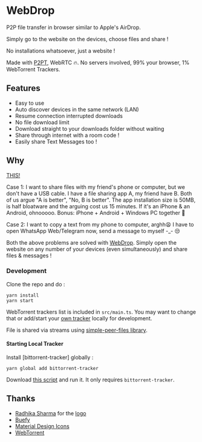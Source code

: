 # WebDrop

P2P file transfer in browser similar to Apple's AirDrop.

Simply go to the website  on the devices, choose files and share !

No installations whatsoever, just a website !

Made with [P2PT](https://github.com/subins2000/p2pt), WebRTC 🔥. No servers involved, 99% your browser, 1% WebTorrent Trackers.

## Features

* Easy to use
* Auto discover devices in the same network (LAN)
* Resume connection interrupted downloads
* No file download limit
* Download straight to your downloads folder without waiting
* Share through internet with a room code !
* Easily share Text Messages too !

## Why

[THIS!](https://twitter.com/SubinSiby/status/1264340589367029760)

Case 1: I want to share files with my friend's phone or computer, but we don't have a USB cable. I have a file sharing app A, my friend have B. Both of us argue "A is better", "No, B is better". The app installation size is 50MB, is half bloatware and the arguing cost us 15 minutes. If it's an iPhone & an Android, ohnooooo. Bonus: iPhone + Android + Windows PC together 🙂

Case 2: I want to copy a text from my phone to computer, arghh😫 I have to open WhatsApp Web/Telegram now, send a message to myself -_- 😒

Both the above problems are solved with [WebDrop](https://WebDrop.Space). Simply open the website on any number of your devices (even simultaneously) and share files & messages !

### Development

Clone the repo and do :

```
yarn install
yarn start
```

WebTorrent trackers list is included in `src/main.ts`. You may want to change that or add/start your [own tracker](https://github.com/subins2000/p2pt/blob/master/startTracker.js) locally for development.

File is shared via streams using [simple-peer-files library](https://github.com/subins2000/simple-peer-files).

#### Starting Local Tracker

Install [bittorrent-tracker] globally :

```
yarn global add bittorrent-tracker
```

Download [this script](https://github.com/subins2000/p2pt/blob/master/startTracker.js) and run it. It only requires `bittorrent-tracker`.

## Thanks

* [Radhika Sharma](https://twitter.com/radhikaa2001) for the [logo](https://WebDrop.Space/favicon.png)
* [Buefy](https://buefy.org/)
* [Material Design Icons](https://materialdesignicons.com/)
* [WebTorrent](https://webtorrent.io)
